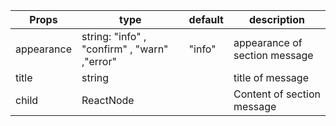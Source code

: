 | Props      | type                                         | default | description                   |
| ---------- | -------------------------------------------- | ------- | ----------------------------- |
| appearance | string: "info" , "confirm" , "warn" ,"error" | "info"  | appearance of section message |
| title      | string                                       |         | title of message              |
| child      | ReactNode                                    |         | Content of section message    |
